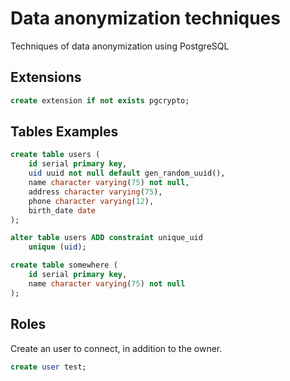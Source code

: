 # Data anonymization techniques
Techniques of data anonymization using PostgreSQL

## Extensions
```sql
create extension if not exists pgcrypto;
```

## Tables Examples
```sql
create table users (
    id serial primary key,
    uid uuid not null default gen_random_uuid(),
    name character varying(75) not null,
    address character varying(75),
    phone character varying(12),
    birth_date date
);

alter table users ADD constraint unique_uid
    unique (uid);

create table somewhere (
    id serial primary key,
    name character varying(75) not null
);

```

## Roles
Create an user to connect, in addition to the owner.
```sql
create user test;
```

